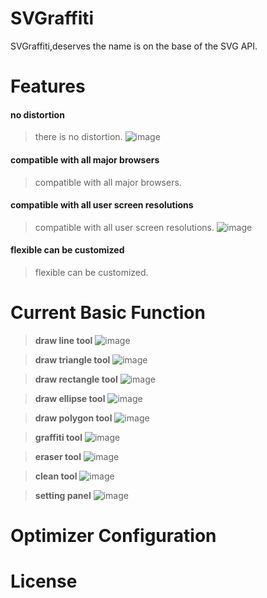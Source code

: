 # SVGraffiti
 SVGraffiti,deserves the name is on the base of the SVG API.

# Features

#### **no distortion**
> there is no distortion.
> ![image](https://github.com/linmingdao/SVGraffiti/raw/master/screenshots/no_distortion.gif)

#### **compatible with all major browsers**
> compatible with all major browsers.

#### **compatible with all user screen resolutions**
> compatible with all user screen resolutions.
> ![image](https://github.com/linmingdao/SVGraffiti/raw/master/screenshots/screen_resolutions.gif)

#### **flexible can be customized**
> flexible can be customized.
> 

# Current Basic Function

> **draw line tool**
> ![image](https://github.com/linmingdao/SVGraffiti/raw/master/screenshots/drawLine.gif)

> **draw triangle tool**
> ![image](https://github.com/linmingdao/SVGraffiti/raw/master/screenshots/drawTriangle.gif)

> **draw rectangle tool**
> ![image](https://github.com/linmingdao/SVGraffiti/raw/master/screenshots/drawRectangle.gif)

> **draw ellipse tool**
> ![image](https://github.com/linmingdao/SVGraffiti/raw/master/screenshots/drawEllipse.gif)

> **draw polygon tool**
> ![image](https://github.com/linmingdao/SVGraffiti/raw/master/screenshots/drawPolygon.gif)

> **graffiti tool**
> ![image](https://github.com/linmingdao/SVGraffiti/raw/master/screenshots/graffiti.gif)

> **eraser tool**
> ![image](https://github.com/linmingdao/SVGraffiti/raw/master/screenshots/eraser.gif)

> **clean tool**
> ![image](https://github.com/linmingdao/SVGraffiti/raw/master/screenshots/clean.gif)

> **setting panel**
> ![image](https://github.com/linmingdao/SVGraffiti/raw/master/screenshots/setting.gif)

# Optimizer Configuration

# License